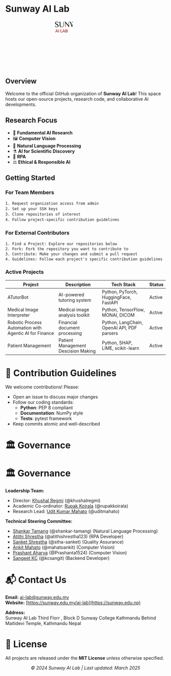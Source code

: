 # Sunway AI Lab

<div style="width: 200px; height: 150px; overflow: hidden; margin: 0 auto;">
    <img 
        src="SUNWAY_AI_LAB.png" 
        alt="Sunway AI Lab Logo" 
        style="width: 30%; height: 30%; object-fit: cover; object-position: center 70%;"
    />
</div>

## Overview

Welcome to the official GitHub organization of **Sunway AI Lab**! This space hosts our open-source projects, research code, and collaborative AI developments.

## Research Focus

- 🔬 **Fundamental AI Research**
- 🖼️ **Computer Vision**
- 📝 **Natural Language Processing**
- ⚗️ **AI for Scientific Discovery**
- 🤖 **RPA**
- ⚖️ **Ethical & Responsible AI**

## Getting Started

### For Team Members

```bash
1. Request organization access from admin
2. Set up your SSH keys
3. Clone repositories of interest
4. Follow project-specific contribution guidelines
```
### For External Contributors
```
1. Find a Project: Explore our repositories below
2. Fork: Fork the repository you want to contribute to
3. Contribute: Make your changes and submit a pull request
4. Guidelines: Follow each project's specific contribution guidelines
```

### Active Projects

| Project                                  | Description                           | Tech Stack                          | Status  |
|------------------------------------------|---------------------------------------|-------------------------------------|---------|
| ATutorBot                                | AI-powered tutoring system            | Python, PyTorch, HuggingFace, FastAPI | Active  |
| Medical Image Interpreter                | Medical image analysis toolkit        | Python, TensorFlow, MONAI, DICOM    | Active  |
| Robotic Process Automation with Agentic AI for Finance | Financial document processing | Python, LangChain, OpenAI API, PDF parsers | Active  |
| Patient Management              | Patient Management Descision Making        | Python, SHAP, LIME, scikit-learn    | Active    |

# 📜 Contribution Guidelines

We welcome contributions! Please:

- Open an issue to discuss major changes
- Follow our coding standards:
  - **Python**: PEP 8 compliant
  - **Documentation**: NumPy style
  - **Tests**: pytest framework
- Keep commits atomic and well-described

# 🏛️ Governance

# 🏛️ Governance

**Leadership Team:**
- Director: [Khushal Regmi](https://github.com/khushalregmi) (@khushalregmi)
- Academic Co-ordinator: [Rupak Koirala](https://github.com/rupakkoirala) (@rupakkoirala)
- Research Lead: [Udit Kumar Mahato](https://github.com/uditmahato) (@uditmahato)

**Technical Steering Committee:**
- [Shankar Tamang](https://github.com/shankar-tamang) (@shankar-tamang) (Natural Language Processing)
- [Atithi Shrestha](https://github.com/atithishrestha123) (@atithishrestha123) (RPA Developer)
- [Sanket Shrestha](https://github.com/stha-sanket) (@stha-sanket) (Quality Assurance)
- [Ankit Mahato](https://github.com/mahatoankit) (@mahatoankit) (Computer Vision)
- [Prashant Aharya](https://github.com/Prashanta1524) (@Prashanta1524) (Computer Vision)
- [Sangeet KC](https://github.com/kcsangit) (@kcsangit) (Backend Developer)

# 📬 Contact Us

**Email:** [ai-lab@sunway.edu.my](mailto:ailab@sunway.edu.np)  
**Website:** [https://sunway.edu.my/ai-lab](https://sunway.edu.np)  

**Address:**  
Sunway AI Lab
Third Florr , Block D
Sunway College Kathmandu
Behind Maitidevi Temple,
Kathmandu Nepal

# 📄 License

All projects are released under the **MIT License** unless otherwise specified.

<div align="center">
  <em>© 2024 Sunway AI Lab | Last updated: March 2025</em>
</div>
